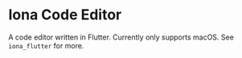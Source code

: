 # Iona Code Editor

A code editor written in Flutter. Currently only supports macOS.
See `iona_flutter` for more.